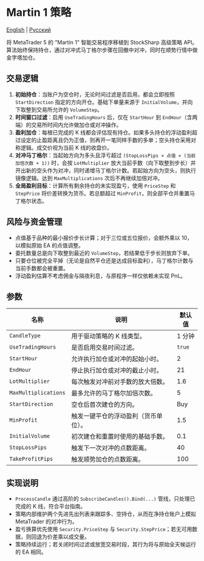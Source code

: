 # Martin 1 策略
[English](README.md) | [Русский](README_ru.md)

将 MetaTrader 5 的 "Martin 1" 智能交易程序移植到 StockSharp 高级策略 API。算法始终保持持仓，通过对冲式马丁格尔步骤在回撤中对冲，同时在顺势行情中做金字塔加仓。

## 交易逻辑

1. **初始持仓**：当账户为空仓时，无论时间过滤是否启用，都会立即按照 `StartDirection` 指定的方向开仓。基础下单量来源于 `InitialVolume`，并向下取整到交易所允许的 `VolumeStep`。
2. **时间窗口过滤**：启用 `UseTradingHours` 后，仅在 `StartHour` 到 `EndHour`（含两端）的交易所时间内允许做加仓或对冲操作。
3. **盈利加仓**：每根已完成的 K 线都会评估现有持仓。如果多头持仓的浮动盈利超过设定的止盈距离且仍为正值，则再开一笔同样手数的多单；空头持仓采用对称逻辑。成交价视为当前 K 线的收盘价。
4. **对冲马丁格尔**：当起始方向为多头且浮亏超过 `(StopLossPips × 点值 × (当前加倍次数 + 1))` 时，会按 `LotMultiplier` 放大当前手数（向下取整到步长）并开出新的空头作为对冲，同时递增马丁格尔计数。若起始方向为空头，则执行镜像逻辑。达到 `MaxMultiplications` 次后不再继续加倍对冲。
5. **全局盈利目标**：计算所有剩余持仓的未实现盈亏，使用 `PriceStep` 和 `StepPrice` 将价差转换为货币。若总额超过 `MinProfit`，则全部平仓并重置马丁格尔状态。

## 风险与资金管理

- 点值基于品种的最小报价步长计算；对于三位或五位报价，会额外乘以 10，以模拟原始 EA 的点值调整。
- 委托数量总是向下取整到最近的 `VolumeStep`，若结果低于步长则放弃下单。
- 只要仓位被完全平掉（无论是自然平仓还是达成目标盈利），马丁格尔计数与当前手数都会被重置。
- 浮动盈利估算不考虑佣金与隔夜利息，与原程序一样仅依赖未实现 PnL。

## 参数

| 名称 | 说明 | 默认值 |
| --- | --- | --- |
| `CandleType` | 用于驱动策略的 K 线类型。 | 1 分钟 |
| `UseTradingHours` | 是否启用交易时间过滤。 | `true` |
| `StartHour` | 允许执行加仓或对冲的起始小时。 | 2 |
| `EndHour` | 停止执行加仓或对冲的截止小时。 | 21 |
| `LotMultiplier` | 每次触发对冲前对手数的放大倍数。 | 1.6 |
| `MaxMultiplications` | 最多允许的马丁格尔加倍次数。 | 5 |
| `StartDirection` | 空仓后首次建仓的方向。 | Buy |
| `MinProfit` | 触发一键平仓的浮动盈利（货币单位）。 | 1.5 |
| `InitialVolume` | 初次建仓和重置时使用的基础手数。 | 0.1 |
| `StopLossPips` | 触发下一次对冲的点数距离。 | 40 |
| `TakeProfitPips` | 触发顺势加仓的点数距离。 | 100 |

## 实现说明

- `ProcessCandle` 通过高阶的 `SubscribeCandles().Bind(...)` 管线，只处理已完成的 K 线，符合平台指南。
- 策略内部维护两个先进先出列表来跟踪多、空持仓，从而在净持仓账户上模拟 MetaTrader 的对冲行为。
- 盈亏换算优先使用 `Security.PriceStep` 与 `Security.StepPrice`；若无可用数据，则回退为价差乘以成交量。
- 策略持续运行；若关闭时间过滤或放宽交易时段，其行为将与原始全天候运行的 EA 相同。
